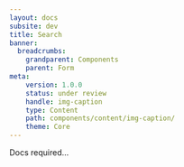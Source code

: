 ```yaml
---
layout: docs
subsite: dev
title: Search
banner:
  breadcrumbs:
    grandparent: Components
    parent: Form
meta:
    version: 1.0.0
    status: under review
    handle: img-caption
    type: Content
    path: components/content/img-caption/
    theme: Core
---
```

Docs required...
